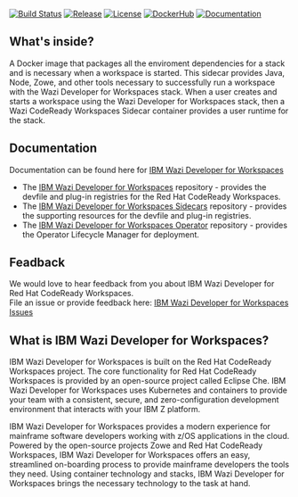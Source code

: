 [![Build Status](https://travis-ci.com/IBM/wazi-codeready-workspaces-sidecars.svg?branch=main)](https://travis-ci.com/IBM/wazi-codeready-workspaces-sidecars)
[![Release](https://img.shields.io/github/release/IBM/wazi-codeready-workspaces-sidecars.svg)](../../releases/latest)
[![License](https://img.shields.io/github/license/IBM/wazi-codeready-workspaces-sidecars)](LICENSE)
[![DockerHub](https://img.shields.io/badge/DockerHub-CodeReady-blue?color=3498db)](https://hub.docker.com/repository/docker/ibmcom/wazi-code-codeready)
[![Documentation](https://img.shields.io/badge/Documentation-blue?color=1f618d)](https://ibm.biz/wazi-crw-doc)
    
## What's inside?
  
A Docker image that packages all the enviroment dependencies for a stack and is necessary when a workspace is started.
This sidecar provides Java, Node, Zowe, and other tools necessary to successfully run a workspace with the Wazi Developer for Workspaces stack. When a user creates and starts a workspace using the Wazi Developer for Workspaces stack, then a Wazi CodeReady Workspaces Sidecar container provides a user runtime for the stack.
  
## Documentation
  
Documentation can be found here for [IBM Wazi Developer for Workspaces](https://ibm.biz/wazi-crw-doc)  
  
* The [IBM Wazi Developer for Workspaces](https://github.com/ibm/wazi-codeready-workspaces) repository - provides the devfile and plug-in registries for the Red Hat CodeReady Workspaces.
* The [IBM Wazi Developer for Workspaces Sidecars](https://github.com/ibm/wazi-codeready-workspaces-sidecars) repository - provides the supporting resources for the devfile and plug-in registries.
* The [IBM Wazi Developer for Workspaces Operator](https://github.com/ibm/wazi-codeready-workspaces-operator) repository - provides the Operator Lifecycle Manager for deployment.
  
## Feadback
  
We would love to hear feedback from you about IBM Wazi Developer for Red Hat CodeReady Workspaces.  
File an issue or provide feedback here: [IBM Wazi Developer for Workspaces Issues](https://github.com/IBM/wazi-codeready-workspaces/issues)
  
## What is IBM Wazi Developer for Workspaces?
IBM Wazi Developer for Workspaces is built on the Red Hat CodeReady Workspaces project. The core functionality for Red Hat CodeReady Workspaces is provided by an open-source project called Eclipse Che. IBM Wazi Developer for Workspaces uses Kubernetes and containers to provide your team with a consistent, secure, and zero-configuration development environment that interacts with your IBM Z platform.  
  
IBM Wazi Developer for Workspaces provides a modern experience for mainframe software developers working with z/OS applications in the cloud. Powered by the open-source projects Zowe and Red Hat CodeReady Workspaces, IBM Wazi Developer for Workspaces offers an easy, streamlined on-boarding process to provide mainframe developers the tools they need. Using container technology and stacks, IBM Wazi Developer for Workspaces brings the necessary technology to the task at hand.
